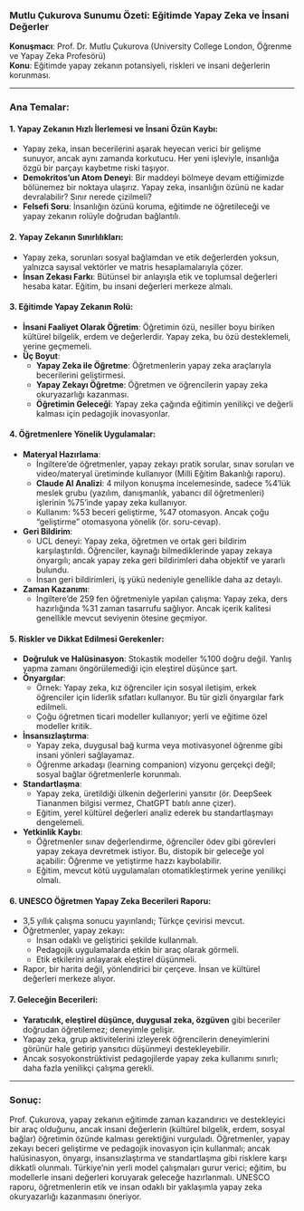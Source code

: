 ### Mutlu Çukurova Sunumu Özeti: Eğitimde Yapay Zeka ve İnsani Değerler

**Konuşmacı**: Prof. Dr. Mutlu Çukurova (University College London, Öğrenme ve Yapay Zeka Profesörü)  
**Konu**: Eğitimde yapay zekanın potansiyeli, riskleri ve insani değerlerin korunması.

---

### Ana Temalar:

#### 1. **Yapay Zekanın Hızlı İlerlemesi ve İnsani Özün Kaybı**:
- Yapay zeka, insan becerilerini aşarak heyecan verici bir gelişme sunuyor, ancak aynı zamanda korkutucu. Her yeni işleviyle, insanlığa özgü bir parçayı kaybetme riski taşıyor.
- **Demokritos’un Atom Deneyi**: Bir maddeyi bölmeye devam ettiğimizde bölünemez bir noktaya ulaşırız. Yapay zeka, insanlığın özünü ne kadar devralabilir? Sınır nerede çizilmeli?
- **Felsefi Soru**: İnsanlığın özünü koruma, eğitimde ne öğretileceği ve yapay zekanın rolüyle doğrudan bağlantılı.

#### 2. **Yapay Zekanın Sınırlılıkları**:
- Yapay zeka, sorunları sosyal bağlamdan ve etik değerlerden yoksun, yalnızca sayısal vektörler ve matris hesaplamalarıyla çözer.
- **İnsan Zekası Farkı**: Bütünsel bir anlayışla etik ve toplumsal değerleri hesaba katar. Eğitim, bu insani değerleri merkeze almalı.

#### 3. **Eğitimde Yapay Zekanın Rolü**:
- **İnsani Faaliyet Olarak Öğretim**: Öğretimin özü, nesiller boyu biriken kültürel bilgelik, erdem ve değerlerdir. Yapay zeka, bu özü desteklemeli, yerine geçmemeli.
- **Üç Boyut**:
  - **Yapay Zeka ile Öğretme**: Öğretmenlerin yapay zeka araçlarıyla becerilerini geliştirmesi.
  - **Yapay Zekayı Öğretme**: Öğretmen ve öğrencilerin yapay zeka okuryazarlığı kazanması.
  - **Öğretimin Geleceği**: Yapay zeka çağında eğitimin yenilikçi ve değerli kalması için pedagojik inovasyonlar.

#### 4. **Öğretmenlere Yönelik Uygulamalar**:
- **Materyal Hazırlama**:
  - İngiltere’de öğretmenler, yapay zekayı pratik sorular, sınav soruları ve video/materyal üretiminde kullanıyor (Milli Eğitim Bakanlığı raporu).
  - **Claude AI Analizi**: 4 milyon konuşma incelemesinde, sadece %4’lük meslek grubu (yazılım, danışmanlık, yabancı dil öğretmenleri) işlerinin %75’inde yapay zeka kullanıyor.
  - Kullanım: %53 beceri geliştirme, %47 otomasyon. Ancak çoğu “geliştirme” otomasyona yönelik (ör. soru-cevap).
- **Geri Bildirim**:
  - UCL deneyi: Yapay zeka, öğretmen ve ortak geri bildirim karşılaştırıldı. Öğrenciler, kaynağı bilmediklerinde yapay zekaya önyargılı; ancak yapay zeka geri bildirimleri daha objektif ve yararlı bulundu.
  - İnsan geri bildirimleri, iş yükü nedeniyle genellikle daha az detaylı.
- **Zaman Kazanımı**:
  - İngiltere’de 259 fen öğretmeniyle yapılan çalışma: Yapay zeka, ders hazırlığında %31 zaman tasarrufu sağlıyor. Ancak içerik kalitesi genellikle mevcut seviyenin ötesine geçmiyor.

#### 5. **Riskler ve Dikkat Edilmesi Gerekenler**:
- **Doğruluk ve Halüsinasyon**: Stokastik modeller %100 doğru değil. Yanlış yapma zamanı öngörülemediği için eleştirel düşünce şart.
- **Önyargılar**:
  - Örnek: Yapay zeka, kız öğrenciler için sosyal iletişim, erkek öğrenciler için liderlik sıfatları kullanıyor. Bu tür gizli önyargılar fark edilmeli.
  - Çoğu öğretmen ticari modeller kullanıyor; yerli ve eğitime özel modeller kritik.
- **İnsansızlaştırma**:
  - Yapay zeka, duygusal bağ kurma veya motivasyonel öğrenme gibi insani yönleri sağlayamaz.
  - Öğrenme arkadaşı (learning companion) vizyonu gerçekçi değil; sosyal bağlar öğretmenlerle korunmalı.
- **Standartlaşma**:
  - Yapay zeka, üretildiği ülkenin değerlerini yansıtır (ör. DeepSeek Tiananmen bilgisi vermez, ChatGPT batılı anne çizer).
  - Eğitim, yerel kültürel değerleri analiz ederek bu standartlaşmayı dengelemeli.
- **Yetkinlik Kaybı**:
  - Öğretmenler sınav değerlendirme, öğrenciler ödev gibi görevleri yapay zekaya devretmek istiyor. Bu, distopik bir geleceğe yol açabilir: Öğrenme ve yetiştirme hazzı kaybolabilir.
  - Eğitim, mevcut kötü uygulamaları otomatikleştirmek yerine yenilikçi olmalı.

#### 6. **UNESCO Öğretmen Yapay Zeka Becerileri Raporu**:
- 3,5 yıllık çalışma sonucu yayınlandı; Türkçe çevirisi mevcut.
- Öğretmenler, yapay zekayı:
  - İnsan odaklı ve geliştirici şekilde kullanmalı.
  - Pedagojik uygulamalarda etkin bir araç olarak görmeli.
  - Etik etkilerini anlayarak eleştirel düşünmeli.
- Rapor, bir harita değil, yönlendirici bir çerçeve. İnsan ve kültürel değerleri merkeze alıyor.

#### 7. **Geleceğin Becerileri**:
- **Yaratıcılık, eleştirel düşünce, duygusal zeka, özgüven** gibi beceriler doğrudan öğretilemez; deneyimle gelişir.
- Yapay zeka, grup aktivitelerini izleyerek öğrencilerin deneyimlerini görünür hale getirip yansıtıcı düşünmeyi destekleyebilir.
- Ancak sosyokonstrüktivist pedagojilerde yapay zeka kullanımı sınırlı; daha fazla yenilikçi çalışma gerekli.

---

### Sonuç:
Prof. Çukurova, yapay zekanın eğitimde zaman kazandırıcı ve destekleyici bir araç olduğunu, ancak insani değerlerin (kültürel bilgelik, erdem, sosyal bağlar) öğretimin özünde kalması gerektiğini vurguladı. Öğretmenler, yapay zekayı beceri geliştirme ve pedagojik inovasyon için kullanmalı; ancak halüsinasyon, önyargı, insansızlaştırma ve standartlaşma gibi risklere karşı dikkatli olunmalı. Türkiye’nin yerli model çalışmaları gurur verici; eğitim, bu modellerle insani değerleri koruyarak geleceğe hazırlanmalı. UNESCO raporu, öğretmenlerin etik ve insan odaklı bir yaklaşımla yapay zeka okuryazarlığı kazanmasını öneriyor.